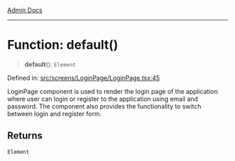 [Admin Docs](/)

***

# Function: default()

> **default**(): `Element`

Defined in: [src/screens/LoginPage/LoginPage.tsx:45](https://github.com/PalisadoesFoundation/talawa-admin/blob/main/src/screens/LoginPage/LoginPage.tsx#L45)

LoginPage component is used to render the login page of the application where user can login or register
to the application using email and password. The component also provides the functionality to switch between login and
register form.

## Returns

`Element`
